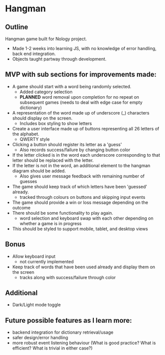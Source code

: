 # Hangman

## Outline
Hangman game built for Nology project. 
- Made 1-2 weeks into learning JS, with no knowledge of error handling, back end integration. 
- Objects taught partway through development.

## MVP with sub sections for improvements made:
- A game should start with a word being randomly selected.
    - Added category selection
    - **PLANNED** word removal upon completion for no repeat on subsequent games (needs to deal with edge case for empty dictionary)
- A representation of the word made up of underscore (\_) characters should display on the screen.
    - Includes box styling to show letters
- Create a user interface made up of buttons representing all 26 letters of the alphabet.
    - QWERTY style
- Clicking a button should register its letter as a 'guess'
    - Also records success/failure by changing button color
- If the letter clicked is in the word each underscore corresponding to that letter should be replaced with the letter.
- If the letter is not in the word, an additional element to the hangman diagram should be added.
    - Also gives user message feedback with remaining number of guesses
- The game should keep track of which letters have been 'guessed' already.
    - tracked through colours on buttons and skipping input events
- The game should provide a win or loss message depending on the outcome
- There should be some functionality to play again.
    - word selection and keyboard swap with each other depending on whether a game is in progress
- This should be styled to support mobile, tablet, and desktop views

## Bonus
- Allow keyboard input
    - not currently implemented
- Keep track of words that have been used already and display them on the screen
    - tracks along with success/failure through color

## Additional
- Dark/Light mode toggle

## Future possible features as I learn more:
- backend integration for dictionary retrieval/usage
- safer design/error handling
- more robust event listening behaviour (What is good practice? What is efficient? What is trivial in either case?)